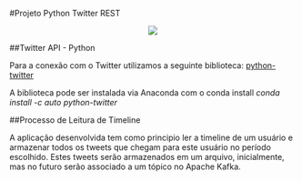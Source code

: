 #Projeto Python Twitter REST

<p align="center">
	<a href="https://github.com/bear/python-twitter">
		<img src="http://naelshiab.com/wp-content/uploads/2015/01/Python_Twitter-1024x576.jpg">
	</a>
</p>

##Twitter API - Python

<p>
	Para a conexão com o Twitter utilizamos a seguinte biblioteca: <a href="http://python-twitter.readthedocs.io/en/latest/index.html">python-twitter</a>
</p>

<p>
	A biblioteca pode ser instalada via Anaconda com o conda install <i>conda install -c auto python-twitter</i>
</p>

##Processo de Leitura de Timeline

<p>
	A aplicação desenvolvida tem como principio ler a timeline de um usuário e armazenar todos os tweets que chegam para este usuário no período escolhido. Estes tweets serão armazenados em um arquivo, inicialmente, mas no futuro serão associado a um tópico no Apache Kafka.
</p>